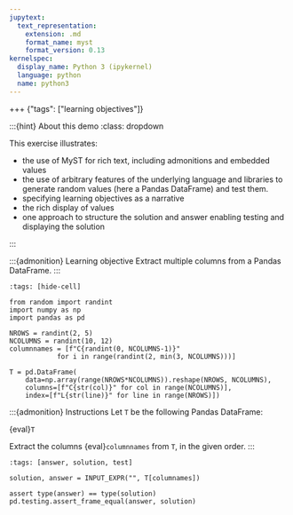 ```yaml
---
jupytext:
  text_representation:
    extension: .md
    format_name: myst
    format_version: 0.13
kernelspec:
  display_name: Python 3 (ipykernel)
  language: python
  name: python3
---
```


+++ {"tags": ["learning objectives"]}

:::{hint} About this demo
:class: dropdown

This exercise illustrates:
- the use of MyST for rich text, including admonitions and embedded values
- the use of arbitrary features of the underlying language and
  libraries to generate random values (here a Pandas DataFrame) and
  test them.
- specifying learning objectives as a narrative
- the rich display of values
- one approach to structure the solution and answer enabling testing
  and displaying the solution

:::

:::{admonition} Learning objective
Extract multiple columns from a Pandas DataFrame.
:::

```{code-cell}
:tags: [hide-cell]

from random import randint
import numpy as np
import pandas as pd

NROWS = randint(2, 5)
NCOLUMNS = randint(10, 12)
columnnames = [f"C{randint(0, NCOLUMNS-1)}"
            for i in range(randint(2, min(3, NCOLUMNS)))]

T = pd.DataFrame(
    data=np.array(range(NROWS*NCOLUMNS)).reshape(NROWS, NCOLUMNS),
    columns=[f"C{str(col)}" for col in range(NCOLUMNS)],
    index=[f"L{str(line)}" for line in range(NROWS)])
```

:::{admonition} Instructions
Let `T` be the following Pandas DataFrame:

{eval}`T`

Extract the columns {eval}`columnnames` from `T`, in the given order.
:::

```{code-cell}
:tags: [answer, solution, test]

solution, answer = INPUT_EXPR("", T[columnames])

assert type(answer) == type(solution)
pd.testing.assert_frame_equal(answer, solution)
```
